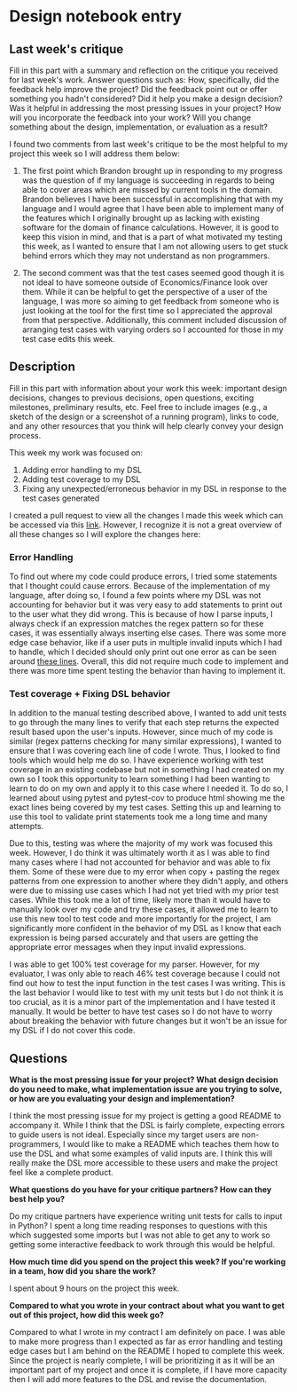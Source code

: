 # Design notebook entry

## Last week's critique

Fill in this part with a summary and reflection on the critique you received for
last week's work. Answer questions such as:  How, specifically, did the feedback help
improve the project? Did the feedback point out or offer something you hadn't considered?
Did it help you make a design decision? Was it helpful in addressing the most pressing
issues in your project? How will you incorporate the feedback into your work? Will you
change something about the design, implementation, or evaluation as a result?

I found two comments from last week's critique to be the most helpful to my project this week so I will address them below:

1. The first point which Brandon brought up in responding to my progress was the question of if my language is succeeding in regards to being able to cover areas which are missed by current tools in the domain. Brandon believes I have been successful in accomplishing that with my language and I would agree that I have been able to implement many of the features which I originally brought up as lacking with existing software for the domain of finance calculations. However, it is good to keep this vision in mind, and that is a part of what motivated my testing this week, as I wanted to ensure that I am not allowing users to get stuck behind errors which they may not understand as non programmers.

2. The second comment was that the test cases seemed good though it is not ideal to have someone outside of Economics/Finance look over them. While it can be helpful to get the perspective of a user of the language, I was more so aiming to get feedback from someone who is just looking at the tool for the first time so I appreciated the approval from that perspective. Additionally, this comment included discussion of arranging test cases with varying orders so I accounted for those in my test case edits this week.


## Description

Fill in this part with information about your work this week:
important design decisions, changes to previous decisions, open questions,
exciting milestones, preliminary results, etc. Feel free to include images
(e.g., a sketch of the design or a screenshot of a running program), links to
code, and any other resources that you think will help clearly convey your
design process.

This week my work was focused on:
1. Adding error handling to my DSL
2. Adding test coverage to my DSL
3. Fixing any unexpected/erroneous behavior in my DSL in response to the test cases generated

I created a pull request to view all the changes I made this week which can be accessed via this [link](https://github.com/hmc-cs111-spring2023/artifact-cvaldovinos/pull/2/files). However, I recognize it is not a great overview of all these changes so I will explore the changes here:

### Error Handling

To find out where my code could produce errors, I tried some statements that I thought could cause errors. Because of the implementation of my language, after doing so, I found a few points where my DSL was not accounting for behavior but it was very easy to add statements to print out to the user what they did wrong. This is because of how I parse inputs, I always check if an expression matches the regex pattern so for these cases, it was essentially always inserting else cases. There was some more edge case behavior, like if a user puts in multiple invalid inputs which I had to handle, which I decided should only print out one error as can be seen around [these lines](https://github.com/hmc-cs111-spring2023/artifact-cvaldovinos/blob/WEEK-4-progress/main.py#L37-#L48). Overall, this did not require much code to implement and there was more time spent testing the behavior than having to implement it.

### Test coverage + Fixing DSL behavior

In addition to the manual testing described above, I wanted to add unit tests to go through the many lines to verify that each step returns the expected result based upon the user's inputs. However, since much of my code is similar (regex patterns checking for many similar expressions), I wanted to ensure that I was covering each line of code I wrote. Thus, I looked to find tools which would help me do so. I have experience working with test coverage in an existing codebase but not in something I had created on my own so I took this opportunity to learn something I had been wanting to learn to do on my own and apply it to this case where I needed it. To do so, I learned about using pytest and pytest-cov to produce html showing me the exact lines being covered by my test cases. Setting this up and learning to use this tool to validate print statements took me a long time and many attempts. 

Due to this, testing was where the majority of my work was focused this week. However, I do think it was ultimately worth it as I was able to find many cases where I had not accounted for behavior and was able to fix them. Some of these were due to my error when copy + pasting the regex patterns from one expression to another where they didn't apply, and others were due to missing use cases which I had not yet tried with my prior test cases. While this took me a lot of time, likely more than it would have to manually look over my code and try these cases, it allowed me to learn to use this new tool to test code and more importantly for the project, I am significantly more confident in the behavior of my DSL as I know that each expression is being parsed accurately and that users are getting the appropriate error messages when they input invalid expressions.

I was able to get 100% test coverage for my parser. However, for my evaluator, I was only able to reach 46% test coverage because I could not find out how to test the input function in the test cases I was writing. This is the last behavior I would like to test with my unit tests but I do not think it is too crucial, as it is a minor part of the implementation and I have tested it manually. It would be better to have test cases so I do not have to worry about breaking the behavior with future changes but it won't be an issue for my DSL if I do not cover this code.

## Questions

**What is the most pressing issue for your project? What design decision do
you need to make, what implementation issue are you trying to solve, or how
are you evaluating your design and implementation?**

I think the most pressing issue for my project is getting a good README to accompany it. While I think that the DSL is fairly complete, expecting errors to guide users is not ideal. Especially since my target users are non-programmers, I would like to make a README which teaches them how to use the DSL and what some examples of valid inputs are. I think this will really make the DSL more accessible to these users and make the project feel like a complete product.

**What questions do you have for your critique partners? How can they best help
you?**

Do my critique partners have experience writing unit tests for calls to input in Python? I spent a long time reading responses to questions with this which suggested some imports but I was not able to get any to work so getting some interactive feedback to work through this would be helpful.

**How much time did you spend on the project this week? If you're working in a
team, how did you share the work?**

I spent about 9 hours on the project this week.

**Compared to what you wrote in your contract about what you want to get out of this
project, how did this week go?**

Compared to what I wrote in my contract I am definitely on pace. I was able to make more progress than I expected as far as error handling and testing edge cases but I am behind on the README I hoped to complete this week. Since the project is nearly complete, I will be prioritizing it as it will be an important part of my project and once it is complete, if I have more capacity then I will add more features to the DSL and revise the documentation.